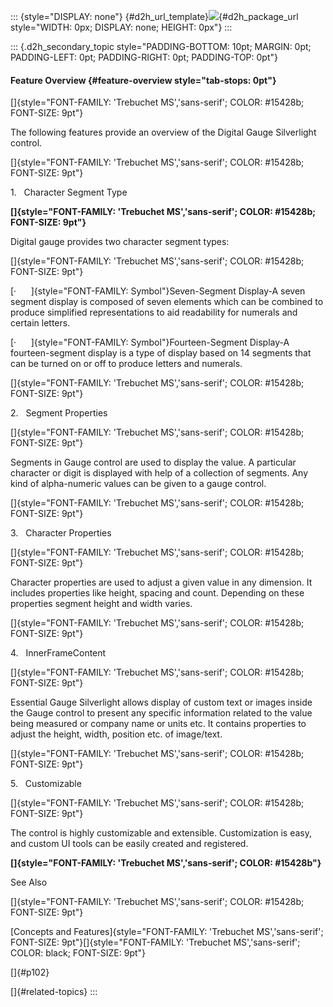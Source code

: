 ::: {style="DISPLAY: none"}
[](ms-xhelp:///?Id=d2h_url_template){#d2h_url_template}![](!package_url!){#d2h_package_url style="WIDTH: 0px; DISPLAY: none; HEIGHT: 0px"}
:::

::: {.d2h_secondary_topic style="PADDING-BOTTOM: 10pt; MARGIN: 0pt; PADDING-LEFT: 0pt; PADDING-RIGHT: 0pt; PADDING-TOP: 0pt"}
#### Feature Overview {#feature-overview style="tab-stops: 0pt"}

[]{style="FONT-FAMILY: 'Trebuchet MS','sans-serif'; COLOR: #15428b; FONT-SIZE: 9pt"} 

The following features provide an overview of the Digital Gauge Silverlight control.

[]{style="FONT-FAMILY: 'Trebuchet MS','sans-serif'; COLOR: #15428b; FONT-SIZE: 9pt"} 

1.   Character Segment Type

**[]{style="FONT-FAMILY: 'Trebuchet MS','sans-serif'; COLOR: #15428b; FONT-SIZE: 9pt"}** 

Digital gauge provides two character segment types:

[]{style="FONT-FAMILY: 'Trebuchet MS','sans-serif'; COLOR: #15428b; FONT-SIZE: 9pt"} 

[·      ]{style="FONT-FAMILY: Symbol"}Seven-Segment Display-A seven segment display is composed of seven elements which can be combined to produce simplified representations to aid readability for numerals and certain letters.

[·      ]{style="FONT-FAMILY: Symbol"}Fourteen-Segment Display-A fourteen-segment display is a type of display based on 14 segments that can be turned on or off to produce letters and numerals.

[]{style="FONT-FAMILY: 'Trebuchet MS','sans-serif'; COLOR: #15428b; FONT-SIZE: 9pt"} 

2.   Segment Properties

[]{style="FONT-FAMILY: 'Trebuchet MS','sans-serif'; COLOR: #15428b; FONT-SIZE: 9pt"} 

Segments in Gauge control are used to display the value. A particular character or digit is displayed with help of a collection of segments. Any kind of alpha-numeric values can be given to a gauge control.

[]{style="FONT-FAMILY: 'Trebuchet MS','sans-serif'; COLOR: #15428b; FONT-SIZE: 9pt"} 

3.   Character Properties

[]{style="FONT-FAMILY: 'Trebuchet MS','sans-serif'; COLOR: #15428b; FONT-SIZE: 9pt"} 

Character properties are used to adjust a given value in any dimension. It includes properties like height, spacing and count. Depending on these properties segment height and width varies.

[]{style="FONT-FAMILY: 'Trebuchet MS','sans-serif'; COLOR: #15428b; FONT-SIZE: 9pt"} 

4.   InnerFrameContent

[]{style="FONT-FAMILY: 'Trebuchet MS','sans-serif'; COLOR: #15428b; FONT-SIZE: 9pt"} 

Essential Gauge Silverlight allows display of custom text or images inside the Gauge control to present any specific information related to the value being measured or company name or units etc. It contains properties to adjust the height, width, position etc. of image/text.

[]{style="FONT-FAMILY: 'Trebuchet MS','sans-serif'; COLOR: #15428b; FONT-SIZE: 9pt"} 

5.   Customizable

[]{style="FONT-FAMILY: 'Trebuchet MS','sans-serif'; COLOR: #15428b; FONT-SIZE: 9pt"} 

The control is highly customizable and extensible. Customization is easy, and custom UI tools can be easily created and registered.

**[]{style="FONT-FAMILY: 'Trebuchet MS','sans-serif'; COLOR: #15428b"}** 

See Also

[]{style="FONT-FAMILY: 'Trebuchet MS','sans-serif'; COLOR: #15428b; FONT-SIZE: 9pt"} 

[Concepts and Features]{style="FONT-FAMILY: 'Trebuchet MS','sans-serif'; FONT-SIZE: 9pt"}[]{style="FONT-FAMILY: 'Trebuchet MS','sans-serif'; COLOR: black; FONT-SIZE: 9pt"}

[]{#p102} 

[]{#related-topics}
:::
